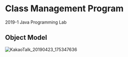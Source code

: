 # Class Management Program
2019-1 Java Programming Lab

## Object Model
![KakaoTalk_20190423_175347636](https://user-images.githubusercontent.com/17666783/60079387-ccceab00-9768-11e9-8329-93c7f74d815a.jpg)
